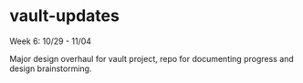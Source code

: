 # vault-updates

Week 6: 10/29 - 11/04

Major design overhaul for vault project, repo for documenting progress and design brainstorming.
